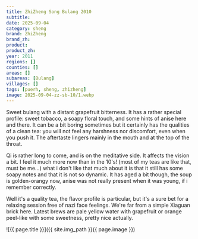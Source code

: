 ```yaml
---
title: ZhiZheng Song Bulang 2010
subtitle: 
date: 2025-09-04
category: sheng
brand: ZhiZheng
brand_zh: 
product: 
product_zh: 
year: 2011
regions: []
counties: []
areas: []
subareas: [Bulang]
villages: []
tags: [puerh, sheng, zhizheng]
image: 2025-09-04-zz-sb-10/1.webp
---
```

Sweet bulang with a distant grapefruit bitterness. It has a rather special profile: sweet tobacco, a soapy floral touch, and some hints of anise here and there. It can be a bit boring sometimes but it certainly has the qualities of a clean tea: you will not feel any harshness nor discomfort, even when you push it. The aftertaste lingers mainly in the mouth and at the top of the throat.

Qi is rather long to come, and is on the meditative side. It affects the vision a bit. I feel it much more now than in the 10's! (most of my teas are like that, must be me...) 
what i don't like that much about it is that it still has some soapy notes and that it is not so dynamic.
It has aged a bit though, the soup is golden-orangy now, anise was not really present when it was young, if i remember correctly.

Well it's a quality tea, the flavor profile is particular, but it's a sure bet for a relaxing session free of nazi face feelings. We're far from a simple Xiaguan brick here.
Latest brews are pale yellow water with grapefruit or orange peel-like with some sweetness, pretty nice actually.

![{{ page.title }}]({{ site.img_path }}{{ page.image }})
